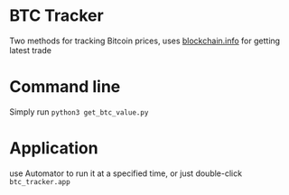 # BTC Tracker

Two methods for tracking Bitcoin prices, uses [blockchain.info](https://blockchain.info) for getting latest trade

# Command line 
Simply run `python3 get_btc_value.py`

# Application
use Automator to run it at a specified time, or just double-click `btc_tracker.app `



